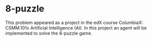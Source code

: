 # 8-puzzle
This problem appeared as a project in the edX course ColumbiaX: CSMM.101x Artificial Intelligence (AI). In this project an agent will be implemented to solve the 8-puzzle game.
